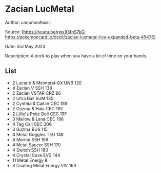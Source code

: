 # Zacian LucMetal

Author: uncomonfossil

Source: [https://youtu.be/rwx93fnS7kQ, https://pokemoncard.io/deck/zacian-lucmetal-live-expanded-beta-45476]

Date: 3rd May 2023

Description: A deck to play when you have a lot of time on your hands.

## List

* 2 Lucario & Melmetal-GX UNB 120
* 4 Zacian V SSH 138
* 2 Zacian VSTAR CRZ 96
* 2 Ultra Ball SUM 135
* 2 Cynthia & Caitlin CEC 189
* 2 Guzma & Hala CEC 193
* 2 Lillie's Poké Doll CEC 197
* 3 Mallow & Lana CEC 198
* 4 Tag Call CEC 206
* 3 Guzma BUS 115
* 4 Metal Goggles TEU 148
* 4 Marnie SSH 169
* 4 Metal Saucer SSH 170
* 4 Switch SSH 183
* 4 Crystal Cave EVS 144
* 11 Metal Energy 8
* 3 Coating Metal Energy VIV 163
